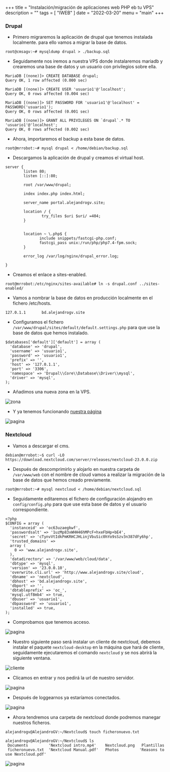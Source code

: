 +++
title = "Instalación/migración de aplicaciones web PHP eb tu VPS"
description = ""
tags = [
    "IWEB"
]
date = "2022-03-20"
menu = "main"
+++

### Drupal

* Primero migraremos la aplicación de drupal que tenemos instalada localmente. para ello vamos a migrar la base de datos.

~~~
root@cmsagv:~# mysqldump drupal > ./backup.sql
~~~

* Seguidamente nos iremos a nuestra VPS donde instalaremos mariadb y crearemos una base de datos y un usuario con privilegios sobre ella.

~~~
MariaDB [(none)]> CREATE DATABASE drupal;
Query OK, 1 row affected (0.000 sec)

MariaDB [(none)]> CREATE USER 'usuario1'@'localhost';
Query OK, 0 rows affected (0.004 sec)

MariaDB [(none)]> SET PASSWORD FOR 'usuario1'@'localhost' = PASSWORD('usuario1');
Query OK, 0 rows affected (0.001 sec)

MariaDB [(none)]> GRANT ALL PRIVILEGES ON `drupal`.* TO 'usuario1'@'localhost';
Query OK, 0 rows affected (0.002 sec)
~~~

* Ahora, importaremos el backup a esta base de datos.

~~~
root@mrrobot:~# mysql drupal < /home/debian/backup.sql
~~~

* Descargamos la aplicación de drupal y creamos el virtual host.

~~~
server {
        listen 80;
        listen [::]:80;

        root /var/www/drupal;

        index index.php index.html;

        server_name portal.alejandrogv.site;

        location / {
                try_files $uri $uri/ =404;
        }


        location ~ \.php$ {
               include snippets/fastcgi-php.conf;
               fastcgi_pass unix:/run/php/php7.4-fpm.sock;
        }

        error_log /var/log/nginx/drupal_error.log;

}
~~~

* Creamos el enlace a sites-enabled.

~~~
root@mrrobot:/etc/nginx/sites-available# ln -s drupal.conf ../sites-enabled/
~~~

* Vamos a nombrar la base de datos en producción localmente en el fichero /etc/hosts.

~~~
127.0.1.1       bd.alejandrogv.site
~~~

* Configuramos el fichero `/var/www/drupal/sites/default/default.settings.php` para que use la base de datos que hemos instalado.

~~~
$databases['default']['default'] = array (
  'database' => 'drupal',
  'username' => 'usuario1',
  'password' => 'usuario1',
  'prefix' => '',
  'host' => '127.0.1.1',
  'port' => '3306',
  'namespace' => 'Drupal\\Core\\Database\\Driver\\mysql',
  'driver' => 'mysql',
);
~~~

* Añadimos una nueva zona en la VPS.

![zona](/php_vps/2.png)

* Y ya tenemos funcionando [nuestra página](http://portal.alejandrogv.site/)

![pagina](/php_vps/1.png)

### Nextcloud

* Vamos a descargar el cms.

~~~
debian@mrrobot:~$ curl -LO https://download.nextcloud.com/server/releases/nextcloud-23.0.0.zip
~~~

* Después de descomprimirlo y alojarlo en nuestra carpeta de `/var/www/web` con el nombre de cloud vamos a realizar la migración de la base de datos que hemos creado previamente.

~~~
root@mrrobot:~# mysql nextcloud < /home/debian/nextcloud.sql
~~~

* Seguidamente editaremos el fichero de configuración alojandro en `config/config.php` para que use esta base de datos y el usuario correspondiente.

~~~
<?php
$CONFIG = array (
  'instanceid' => 'oc63uzaegkwf',
  'passwordsalt' => '1uzMp83xWHH46hMPcF+hxeFbHp+bE4',
  'secret' => 'cTynvVtIdkPmKRHCJHLinjVbuSic0hYo9sSzv3n387dFy6hp',
  'trusted_domains' => 
  array (
    0 => 'www.alejandrogv.site',
  ),
  'datadirectory' => '/var/www/web/cloud/data',
  'dbtype' => 'mysql',
  'version' => '23.0.0.10',
  'overwrite.cli.url' => 'http://www.alejandrogv.site/cloud',
  'dbname' => 'nextcloud',
  'dbhost' => 'bd.alejandrogv.site',
  'dbport' => '',
  'dbtableprefix' => 'oc_',
  'mysql.utf8mb4' => true,
  'dbuser' => 'usuario1',
  'dbpassword' => 'usuario1',
  'installed' => true,
);
~~~

* Comprobamos que tenemos acceso.

![pagina](/php_vps/3.png)

* Nuestro siguiente paso será instalar un cliente de nextcloud, debemos instalar el paquete `nextcloud-desktop` en la máquina que hará de cliente, seguidamente ejecutaremos el comando `nextcloud` y se nos abrirá la siguiente ventana.

![cliente](/php_vps/4.png)

* Clicamos en entrar y nos pedirá la url de nuestro servidor.

![pagina](/php_vps/5.png)

* Después de loggearnos ya estaríamos conectados.

![pagina](/php_vps/6.png)

* Ahora tendremos una carpeta de nextcloud donde podremos manegar nuestros ficheros.

~~~
alejandrogv@AlejandroGV:~/Nextcloud$ touch ficheronuevo.txt

alejandrogv@AlejandroGV:~/Nextcloud$ ls
 Documents         'Nextcloud intro.mp4'    Nextcloud.png   Plantillas
 ficheronuevo.txt  'Nextcloud Manual.pdf'   Photos         'Reasons to use Nextcloud.pdf'
~~~

![pagina](/php_vps/7.png)